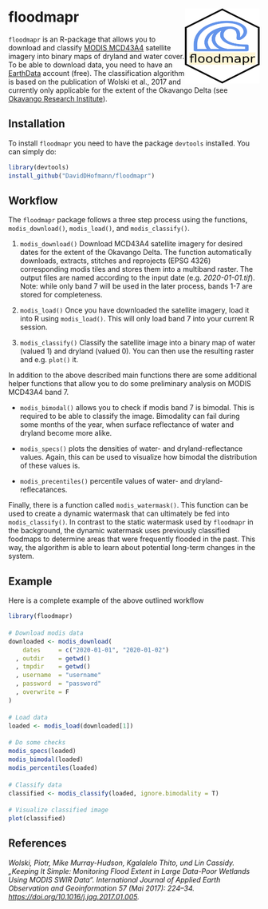 
# floodmapr <img src="man/figures/floodmapr.png" align="right" width="150" height="150"/>

`floodmapr` is an R-package that allows you to download and classify
[MODIS MCD43A4](https://lpdaac.usgs.gov/products/mcd43a4v006/) satellite
imagery into binary maps of dryland and water cover. To be able to
download data, you need to have an
[EarthData](https://earthdata.nasa.gov/) account (free). The
classification algorithm is based on the publication of Wolski et al.,
2017 and currently only applicable for the extent of the Okavango Delta
(see [Okavango Research
Institute](http://www.okavangodata.ub.bw/ori/monitoring/flood_maps/#)).

## Installation

To install `floodmapr` you need to have the package `devtools`
installed. You can simply do:

``` r
library(devtools)
install_github("DavidDHofmann/floodmapr")
```

## Workflow

The `floodmapr` package follows a three step process using the
functions, `modis_download()`, `modis_load()`, and `modis_classify()`.

1.  `modis_download()` Download MCD43A4 satellite imagery for desired
    dates for the extent of the Okavango Delta. The function
    automatically downloads, extracts, stitches and reprojects (EPSG
    4326) corresponding modis tiles and stores them into a multiband
    raster. The output files are named according to the input date
    (e.g. *2020-01-01.tif*). Note: while only band 7 will be used in
    the later process, bands 1-7 are stored for completeness.

2.  `modis_load()` Once you have downloaded the satellite imagery, load
    it into R using `modis_load()`. This will only load band 7 into your
    current R session.

3.  `modis_classify()` Classify the satellite image into a binary map of
    water (valued 1) and dryland (valued 0). You can then use the
    resulting raster and e.g. `plot()` it.

In addition to the above described main functions there are some
additional helper functions that allow you to do some preliminary
analysis on MODIS MCD43A4 band 7.

  - `modis_bimodal()` allows you to check if modis band 7 is bimodal.
    This is required to be able to classify the image. Bimodality can
    fail during some months of the year, when surface reflectance of
    water and dryland become more alike.

  - `modis_specs()` plots the densities of water- and
    dryland-reflectance values. Again, this can be used to visualize how
    bimodal the distribution of these values is.

  - `modis_precentiles()` percentile values of water- and
    dryland-reflecatances.

Finally, there is a function called `modis_watermask()`. This function
can be used to create a dynamic watermask that can ultimately be fed
into `modis_classify()`. In contrast to the static watermask used by
`floodmapr` in the background, the dynamic watermask uses previously
classified foodmaps to determine areas that were frequently flooded in
the past. This way, the algorithm is able to learn about potential
long-term changes in the system.

## Example

Here is a complete example of the above outlined workflow

``` r
library(floodmapr)

# Download modis data
downloaded <- modis_download(
    dates     = c("2020-01-01", "2020-01-02")
  , outdir    = getwd()
  , tmpdir    = getwd()
  , username  = "username"
  , password  = "password"
  , overwrite = F
)

# Load data
loaded <- modis_load(downloaded[1])

# Do some checks
modis_specs(loaded)
modis_bimodal(loaded)
modis_percentiles(loaded)

# Classify data
classified <- modis_classify(loaded, ignore.bimodality = T)

# Visualize classified image
plot(classified)
```

## References

*Wolski, Piotr, Mike Murray-Hudson, Kgalalelo Thito, und Lin Cassidy.
„Keeping It Simple: Monitoring Flood Extent in Large Data-Poor
Wetlands Using MODIS SWIR Data“. International Journal of Applied Earth
Observation and Geoinformation 57 (Mai 2017): 224–34.
<https://doi.org/10.1016/j.jag.2017.01.005>.*
